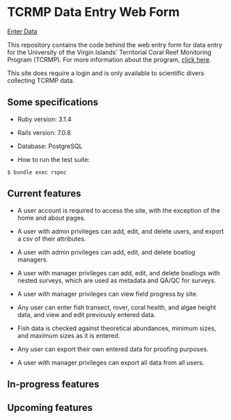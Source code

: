 # TCRMP Data Entry Web Form

[Enter Data](https://tcrmpdataentry.herokuapp.com)

This repository contains the code behind the web entry form for data entry for the University of the Virgin Islands' Territorial Coral Reef Monitoring Program (TCRMP). For more information about the program, [click here](https://tcrmpdataentry.herokuapp.com/about).

This site does require a login and is only available to scientific divers collecting TCRMP data.

## Some specifications

* Ruby version: 3.1.4

* Rails version: 7.0.8

* Database: PostgreSQL

* How to run the test suite:
```
$ bundle exec rspec
```

## Current features

* A user account is required to access the site, with the exception of the home and about pages.

* A user with admin privileges can add, edit, and delete users, and export a csv of their attributes.

* A user with admin privileges can add, edit, and delete boatlog managers.

* A user with manager privileges can add, edit, and delete boatlogs with nested surveys, which are used as metadata and QA/QC for surveys. 

* A user with manager privileges can view field progress by site.

* Any user can enter fish transect, rover, coral health, and algae height data, and view and edit previously entered data.

* Fish data is checked against theoretical abundances, minimum sizes, and maximum sizes as it is entered.

* Any user can export their own entered data for proofing purposes.

* A user with manager privileges can export all data from all users.

## In-progress features


## Upcoming features

